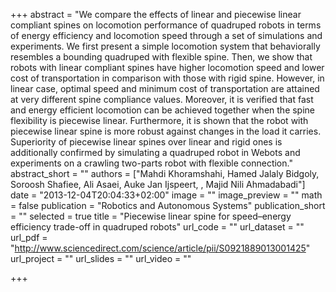 +++
abstract = "We compare the effects of linear and piecewise linear compliant spines on locomotion performance of quadruped robots in terms of energy efficiency and locomotion speed through a set of simulations and experiments. We first present a simple locomotion system that behaviorally resembles a bounding quadruped with flexible spine. Then, we show that robots with linear compliant spines have higher locomotion speed and lower cost of transportation in comparison with those with rigid spine. However, in linear case, optimal speed and minimum cost of transportation are attained at very different spine compliance values. Moreover, it is verified that fast and energy efficient locomotion can be achieved together when the spine flexibility is piecewise linear. Furthermore, it is shown that the robot with piecewise linear spine is more robust against changes in the load it carries. Superiority of piecewise linear spines over linear and rigid ones is additionally confirmed by simulating a quadruped robot in Webots and experiments on a crawling two-parts robot with flexible connection."
abstract_short = ""
authors = ["Mahdi Khoramshahi, Hamed Jalaly Bidgoly, Soroosh Shafiee, Ali Asaei, Auke Jan Ijspeert, , Majid Nili Ahmadabadi"]
date = "2013-12-04T20:04:33+02:00"
image = ""
image_preview = ""
math = false
publication = "Robotics and Autonomous Systems"
publication_short = ""
selected = true
title = "Piecewise linear spine for speed–energy efficiency trade-off in quadruped robots"
url_code = ""
url_dataset = ""
url_pdf = "http://www.sciencedirect.com/science/article/pii/S0921889013001425"
url_project = ""
url_slides = ""
url_video = ""

+++

